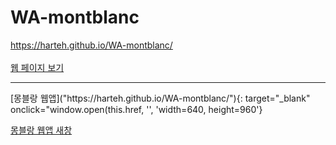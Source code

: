 # WA-montblanc
https://harteh.github.io/WA-montblanc/
<br>
<br>
<a href="https://harteh.github.io/WA-montblanc/" target="_blank" onclick="window.open(this.href, '', 'width=640, height=960'); return false;">웹 페이지 보기</a>
<hr>
[몽블랑 웹앱]("https://harteh.github.io/WA-montblanc/"){: target="_blank" onclick="window.open(this.href, '', 'width=640, height=960'}<br/>

<a href="https://germgeneral.com/" target="_blank">몽블랑 웹앱 새창</a><br/>